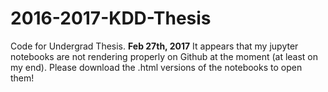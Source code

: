 # 2016-2017-KDD-Thesis
Code for Undergrad Thesis.
**Feb 27th, 2017**
It appears that my jupyter notebooks are not rendering properly on Github at the moment (at least on my end). Please download the .html versions of the notebooks to open them!
